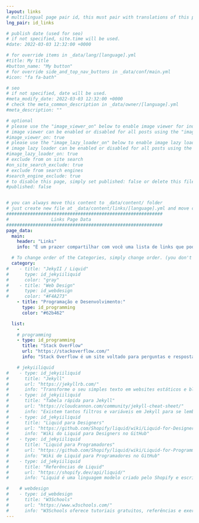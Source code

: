 ```yaml
---
layout: links
# multilingual page pair id, this must pair with translations of this page. (This name must be unique)
lng_pair: id_links

# publish date (used for seo)
# if not specified, site.time will be used.
#date: 2022-03-03 12:32:00 +0000

# for override items in _data/lang/[language].yml
#title: My title
#button_name: "My button"
# for override side_and_top_nav_buttons in _data/conf/main.yml
#icon: "fa fa-bath"

# seo
# if not specified, date will be used.
#meta_modify_date: 2022-03-03 12:32:00 +0000
# check the meta_common_description in _data/owner/[language].yml
#meta_description: ""

# optional
# please use the "image_viewer_on" below to enable image viewer for individual pages or posts (_posts/ or [language]/_posts folders).
# image viewer can be enabled or disabled for all posts using the "image_viewer_posts: true" setting in _data/conf/main.yml.
#image_viewer_on: true
# please use the "image_lazy_loader_on" below to enable image lazy loader for individual pages or posts (_posts/ or [language]/_posts folders).
# image lazy loader can be enabled or disabled for all posts using the "image_lazy_loader_posts: true" setting in _data/conf/main.yml.
#image_lazy_loader_on: true
# exclude from on site search
#on_site_search_exclude: true
# exclude from search engines
#search_engine_exclude: true
# to disable this page, simply set published: false or delete this file
#published: false


# you can always move this content to _data/content/ folder
# just create new file at _data/content/links/[language].yml and move content below.
###########################################################
#                Links Page Data
###########################################################
page_data:
  main:
    header: "Links"
    info: "É um prazer compartilhar com você uma lista de links que podem ajudá-lo(a) a aprimorar suas habilidades em machine learning, análise de dados e estatística. Sinta-se à vontade para explorar os recursos disponíveis e escolher aqueles que melhor se adequam às suas necessidades. Além disso, atualizo regularmente essa lista com novos recursos, então lembre-se de voltar aqui de vez em quando para ficar por dentro das atualizações mais recentes. Desejo-lhe boa sorte em sua jornada de aprendizado e estou sempre disponível para ajudar caso precise de algum suporte ou orientação."

  # To change order of the Categories, simply change order. (you don't need to change list order.)
  category:
#    - title: "JekyII / Liquid"
#      type: id_jekyiiliquid
#      color: "gray"
#    - title: "Web Design"
#      type: id_webdesign
#      color: "#F4A273"
    - title: "Programação e Desenvolvimento:"
      type: id_programming
      color: "#62b462"

  list:
    -
    # programming
    - type: id_programming
      title: "Stack OverFlow"
      url: "https://stackoverflow.com/"
      info: "Stack Overflow é um site voltado para perguntas e respostas para profissionais e entusiastas da programação."

    # jekyiiliquid
#    - type: id_jekyiiliquid
#      title: "Jekyll"
#      url: "https://jekyllrb.com/"
#      info: "Transforme o seu simples texto em websites estáticos e blogs."
#    - type: id_jekyiiliquid
#      title: "Tabela rápida para Jekyll"
#      url: "https://cloudcannon.com/community/jekyll-cheat-sheet/"
#      info: "Existem tantos filtros e variáveis em Jekyll para se lembrar que pode ser difícil lembrar de todos. Essa tabela serve como uma rápida referência para tudo que Jekyll é capaz de fazer."
#    - type: id_jekyiiliquid
#      title: "Liquid para Designers"
#      url: "https://github.com/Shopify/liquid/wiki/Liquid-for-Designers"
#      info: "Wiki do Liquid para Designers no GitHub"
#    - type: id_jekyiiliquid
#      title: "Liquid para Programadores"
#      url: "https://github.com/Shopify/liquid/wiki/Liquid-for-Programmers"
#      info: "Wiki de Liquid para Programadores no GitHub"
#    - type: id_jekyiiliquid
#      title: "Referências de Liquid"
#      url: "https://shopify.dev/api/liquid/"
#      info: "Liquid é uma linguagem modelo criado pelo Shopify e escrita em Ruby. Ela, agora, está disponível em código aberto no GitHub."

#    # webdesign
#    - type: id_webdesign
#      title: "W3Schools"
#      url: "https://www.w3schools.com/"
#      info: "W3Schools oferece tutoriais gratuitos, referências e exercícios nas linguagens mais importantes da web, cobrindo a mais populares como HTML, CSS, JavaScript, Python, SQL, Java e muito mais."
---
```

